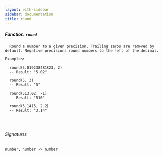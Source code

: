 ```yaml
---
layout: with-sidebar
sidebar: documentation
title: round
---
```


##### Function: `round`
```
  Round a number to a given precision. Trailing zeros are removed by default. Negative precisions round numbers to the left of the decimal.

Examples:

  round(5.019238481823, 2)
  -- Result: "5.02"

  round(5, 3)
  -- Result: "5"

  round(513.02, -1)
  -- Result: "510"

  round(3.1415, 2.2)
  -- Result: "3.14"




```

###### Signatures
    number, number -> number

